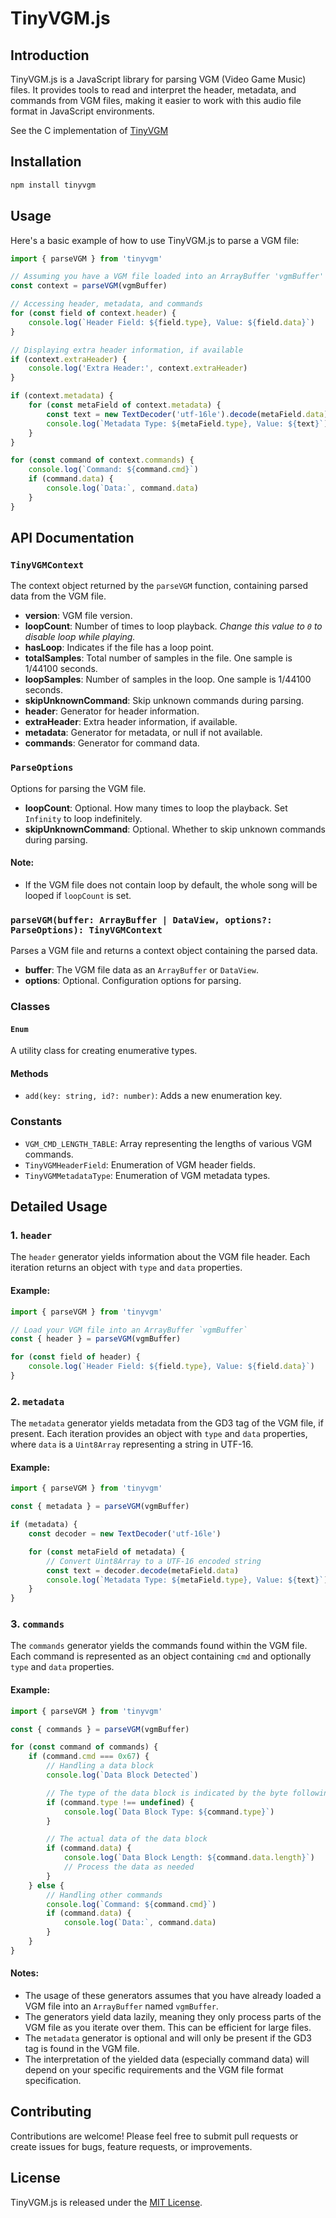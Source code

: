 # TinyVGM.js

## Introduction

TinyVGM.js is a JavaScript library for parsing VGM (Video Game Music) files. It provides tools to read and interpret the header, metadata, and commands from VGM files, making it easier to work with this audio file format in JavaScript environments.

See the C implementation of [TinyVGM](https://github.com/SudoMaker/TinyVGM)

## Installation

```bash
npm install tinyvgm
```

## Usage

Here's a basic example of how to use TinyVGM.js to parse a VGM file:

```javascript
import { parseVGM } from 'tinyvgm'

// Assuming you have a VGM file loaded into an ArrayBuffer 'vgmBuffer'
const context = parseVGM(vgmBuffer)

// Accessing header, metadata, and commands
for (const field of context.header) {
	console.log(`Header Field: ${field.type}, Value: ${field.data}`)
}

// Displaying extra header information, if available
if (context.extraHeader) {
	console.log('Extra Header:', context.extraHeader)
}

if (context.metadata) {
	for (const metaField of context.metadata) {
		const text = new TextDecoder('utf-16le').decode(metaField.data)
		console.log(`Metadata Type: ${metaField.type}, Value: ${text}`)
	}
}

for (const command of context.commands) {
	console.log(`Command: ${command.cmd}`)
	if (command.data) {
		console.log(`Data:`, command.data)
	}
}
```

## API Documentation

### `TinyVGMContext`

The context object returned by the `parseVGM` function, containing parsed data from the VGM file.

- **version**: VGM file version.
- **loopCount**: Number of times to loop playback. _Change this value to `0` to disable loop while playing._
- **hasLoop**: Indicates if the file has a loop point.
- **totalSamples**: Total number of samples in the file. One sample is 1/44100 seconds.
- **loopSamples**: Number of samples in the loop. One sample is 1/44100 seconds.
- **skipUnknownCommand**: Skip unknown commands during parsing.
- **header**: Generator for header information.
- **extraHeader**: Extra header information, if available.
- **metadata**: Generator for metadata, or null if not available.
- **commands**: Generator for command data.

### `ParseOptions`

Options for parsing the VGM file.

- **loopCount**: Optional. How many times to loop the playback. Set `Infinity` to loop indefinitely.
- **skipUnknownCommand**: Optional. Whether to skip unknown commands during parsing.

#### Note:

- If the VGM file does not contain loop by default, the whole song will be looped if `loopCount` is set.

### `parseVGM(buffer: ArrayBuffer | DataView, options?: ParseOptions): TinyVGMContext`

Parses a VGM file and returns a context object containing the parsed data.

- **buffer**: The VGM file data as an `ArrayBuffer` or `DataView`.
- **options**: Optional. Configuration options for parsing.

### Classes

#### `Enum`

A utility class for creating enumerative types.

#### Methods

- `add(key: string, id?: number)`: Adds a new enumeration key.

### Constants

- `VGM_CMD_LENGTH_TABLE`: Array representing the lengths of various VGM commands.
- `TinyVGMHeaderField`: Enumeration of VGM header fields.
- `TinyVGMMetadataType`: Enumeration of VGM metadata types.

## Detailed Usage

### 1. `header`

The `header` generator yields information about the VGM file header. Each iteration returns an object with `type` and `data` properties.

#### Example:

```javascript
import { parseVGM } from 'tinyvgm'

// Load your VGM file into an ArrayBuffer `vgmBuffer`
const { header } = parseVGM(vgmBuffer)

for (const field of header) {
	console.log(`Header Field: ${field.type}, Value: ${field.data}`)
}
```

### 2. `metadata`

The `metadata` generator yields metadata from the GD3 tag of the VGM file, if present. Each iteration provides an object with `type` and `data` properties, where `data` is a `Uint8Array` representing a string in UTF-16.

#### Example:

```javascript
import { parseVGM } from 'tinyvgm'

const { metadata } = parseVGM(vgmBuffer)

if (metadata) {
	const decoder = new TextDecoder('utf-16le')

	for (const metaField of metadata) {
		// Convert Uint8Array to a UTF-16 encoded string
		const text = decoder.decode(metaField.data)
		console.log(`Metadata Type: ${metaField.type}, Value: ${text}`)
	}
}
```

### 3. `commands`

The `commands` generator yields the commands found within the VGM file. Each command is represented as an object containing `cmd` and optionally `type` and `data` properties.

#### Example:

```javascript
import { parseVGM } from 'tinyvgm'

const { commands } = parseVGM(vgmBuffer)

for (const command of commands) {
	if (command.cmd === 0x67) {
		// Handling a data block
		console.log(`Data Block Detected`)

		// The type of the data block is indicated by the byte following the 0x66 marker
		if (command.type !== undefined) {
			console.log(`Data Block Type: ${command.type}`)
		}

		// The actual data of the data block
		if (command.data) {
			console.log(`Data Block Length: ${command.data.length}`)
			// Process the data as needed
		}
	} else {
		// Handling other commands
		console.log(`Command: ${command.cmd}`)
		if (command.data) {
			console.log(`Data:`, command.data)
		}
	}
}
```

#### Notes:

- The usage of these generators assumes that you have already loaded a VGM file into an `ArrayBuffer` named `vgmBuffer`.
- The generators yield data lazily, meaning they only process parts of the VGM file as you iterate over them. This can be efficient for large files.
- The `metadata` generator is optional and will only be present if the GD3 tag is found in the VGM file.
- The interpretation of the yielded data (especially command data) will depend on your specific requirements and the VGM file format specification.

## Contributing

Contributions are welcome! Please feel free to submit pull requests or create issues for bugs, feature requests, or improvements.

## License

TinyVGM.js is released under the [MIT License](LICENSE).
